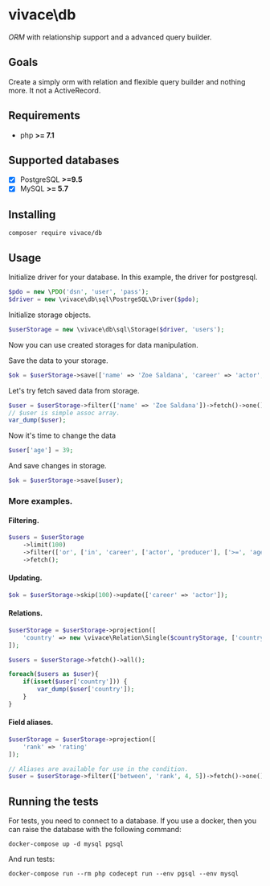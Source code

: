 # vivace\db

_ORM_ with relationship support and a advanced query builder.
## Goals

Create a simply orm with relation and flexible query builder and nothing more.
It not a ActiveRecord.

## Requirements
- php __>= 7.1__

## Supported databases

- [x] PostgreSQL __>=9.5__
- [x] MySQL __>= 5.7__

## Installing

```
composer require vivace/db
```

## Usage

Initialize driver for your database. In this example, the driver for postgresql.
```php
$pdo = new \PDO('dsn', 'user', 'pass');
$driver = new \vivace\db\sql\PostrgeSQL\Driver($pdo);
```

Initialize storage objects.
```php
$userStorage = new \vivace\db\sql\Storage($driver, 'users');
```
Now you can use created storages for data manipulation.


Save the data to your storage.
```php
$ok = $userStorage->save(['name' => 'Zoe Saldana', 'career' => 'actor', 'rating' => 4.95]);
```
Let's try fetch saved data from storage.
```php
$user = $userStorage->filter(['name' => 'Zoe Saldana'])->fetch()->one();
// $user is simple assoc array.
var_dump($user);
```

Now it's time to change the data

```php
$user['age'] = 39;
```
And save changes in storage.

```php
$ok = $userStorage->save($user);
```

### More examples.


#### Filtering.
```php
$users = $userStorage
    ->limit(100)
    ->filter(['or', ['in', 'career', ['actor', 'producer'], ['>=', 'age', 40]])
    ->fetch();
```


#### Updating.
```php
$ok = $userStorage->skip(100)->update(['career' => 'actor']);
```


#### Relations.
```php
$userStorage = $userStorage->projection([
    'country' => new \vivace\Relation\Single($countryStorage, ['country_id' => 'id'])
]);

$users = $userStorage->fetch()->all();

foreach($users as $user){
    if(isset($user['country'])) {
        var_dump($user['country']);
    }
}

```
#### Field aliases.
```php
$userStorage = $userStorage->projection([
    'rank' => 'rating'
]);

// Aliases are available for use in the condition.
$user = $userStorage->filter(['between', 'rank', 4, 5])->fetch()->one();
```


## Running the tests

For tests, you need to connect to a database.
If you use a docker, then you can raise the database with the following command:
```
docker-compose up -d mysql pgsql
```
And run tests:
```
docker-compose run --rm php codecept run --env pgsql --env mysql
```

